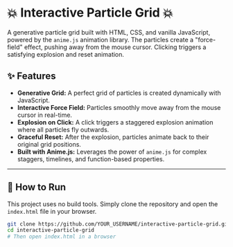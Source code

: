# 💥 Interactive Particle Grid 💥

A generative particle grid built with HTML, CSS, and vanilla JavaScript, powered by the `anime.js` animation library. The particles create a "force-field" effect, pushing away from the mouse cursor. Clicking triggers a satisfying explosion and reset animation.


## ✨ Features

- **Generative Grid:** A perfect grid of particles is created dynamically with JavaScript.
- **Interactive Force Field:** Particles smoothly move away from the mouse cursor in real-time.
- **Explosion on Click:** A click triggers a staggered explosion animation where all particles fly outwards.
- **Graceful Reset:** After the explosion, particles animate back to their original grid positions.
- **Built with Anime.js:** Leverages the power of `anime.js` for complex staggers, timelines, and function-based properties.

---

## 🚀 How to Run

This project uses no build tools. Simply clone the repository and open the `index.html` file in your browser.

```bash
git clone https://github.com/YOUR_USERNAME/interactive-particle-grid.git
cd interactive-particle-grid
# Then open index.html in a browser